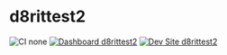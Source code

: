 # d8rittest2

![CI none](https://img.shields.io/badge/ci-none-orange.svg)
[![Dashboard d8rittest2](https://img.shields.io/badge/dashboard-d8rittest2-yellow.svg)](https://dashboard.pantheon.io/sites/3dcee592-7851-4e4e-aed6-33c8cd1c3db7#dev/code)
[![Dev Site d8rittest2](https://img.shields.io/badge/site-d8rittest2-blue.svg)](http://dev-d8rittest2.pantheonsite.io/)